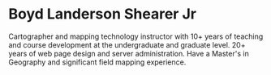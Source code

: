 # Boyd Landerson Shearer Jr

Cartographer and mapping technology instructor with 10+ years of teaching and course development at the undergraduate and graduate level. 20+ years of web page design and server administration. Have a Master's in Geography and significant field mapping experience.
